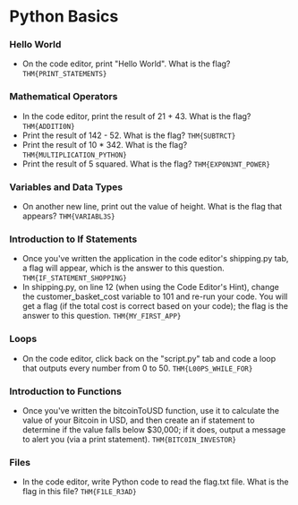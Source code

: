 # Python Basics

### Hello World 
- On the code editor, print "Hello World". What is the flag? `THM{PRINT_STATEMENTS}` <br />

### Mathematical Operators
- In the code editor, print the result of 21 + 43. What is the flag? `THM{ADDITI0N}` <br />
- Print the result of 142 - 52. What is the flag? `THM{SUBTRCT}` <br />
- Print the result of 10 * 342. What is the flag? `THM{MULTIPLICATION_PYTHON}` <br />
- Print the result of 5 squared. What is the flag? `THM{EXP0N3NT_POWER}` <br />

### Variables and Data Types
- On another new line, print out the value of height. What is the flag that appears? `THM{VARIABL3S}` <br />

### Introduction to If Statements
- Once you've written the application in the code editor's shipping.py tab, a flag will appear, which is the answer to this question. `THM{IF_STATEMENT_SHOPPING}` <br />
- In shipping.py, on line 12 (when using the Code Editor's Hint), change the customer_basket_cost variable to 101 and re-run your code. You will get a flag (if the total cost is correct based on your code); the flag is the answer to this question. `THM{MY_FIRST_APP}` <br />


### Loops
- On the code editor, click back on the "script.py" tab and code a loop that outputs every number from 0 to 50. `THM{L00PS_WHILE_FOR}` <br />

###  Introduction to Functions
- Once you've written the bitcoinToUSD function, use it to calculate the value of your Bitcoin in USD, and then create an if statement to determine if the value falls below $30,000; if it does, output a message to alert you (via a print statement). `THM{BITC0IN_INVESTOR}` <br />

### Files
- In the code editor, write Python code to read the flag.txt file. What is the flag in this file? `THM{F1LE_R3AD}` <br />
